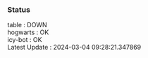 ### Status


table : DOWN  
hogwarts : OK  
icy-bot : OK  
Latest Update : 2024-03-04 09:28:21.347869
